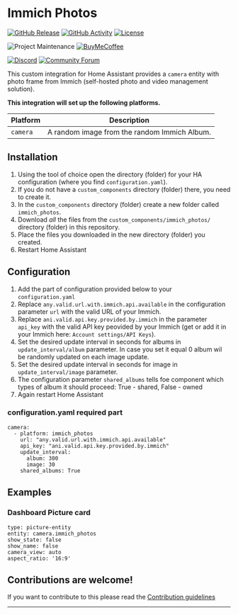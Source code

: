 # Immich Photos

[![GitHub Release][releases-shield]][releases]
[![GitHub Activity][commits-shield]][commits]
[![License][license-shield]](LICENSE)

![Project Maintenance][maintenance-shield]
[![BuyMeCoffee][buymecoffeebadge]][buymecoffee]

[![Discord][discord-shield]][discord]
[![Community Forum][forum-shield]][forum]

This custom integration for Home Assistant provides a `camera` entity with photo frame from Immich (self-hosted photo and video management solution).

**This integration will set up the following platforms.**

Platform | Description
-- | --
`camera` | A random image from the random Immich Album.

## Installation

1. Using the tool of choice open the directory (folder) for your HA configuration (where you find `configuration.yaml`).
1. If you do not have a `custom_components` directory (folder) there, you need to create it.
1. In the `custom_components` directory (folder) create a new folder called `immich_photos`.
1. Download _all_ the files from the `custom_components/immich_photos/` directory (folder) in this repository.
1. Place the files you downloaded in the new directory (folder) you created.
1. Restart Home Assistant

## Configuration
1. Add the part of configuration provided below to your `configuration.yaml`
1. Replace `any.valid.url.with.immich.api.available` in the configuration parameter `url` with the valid URL of your Immich.
1. Replace `ani.valid.api.key.provided.by.immich` in the parameter `api_key` with the valid API key peovided by your Immich (get or add it in your Immich here: `Account settings/API Keys`).
1. Set the desired update interval in seconds for albums in `update_interval/album` parameter. In case you set it equal 0 album wil be randomly updated on each image update.
1. Set the desired update interval in seconds for image in `update_interval/image` parameter.
1. The configuration parameter `shared_albums` tells foe component which types of album it should proceed: True - shared, False - owned
1. Again restart Home Assistant

### configuration.yaml required part 
~~~
camera:
  - platform: immich_photos
    url: "any.valid.url.with.immich.api.available"
    api_key: "ani.valid.api.key.provided.by.immich"
    update_interval:
      album: 300
      image: 30
    shared_albums: True
~~~

## Examples
### Dashboard Picture card
~~~
type: picture-entity
entity: camera.immich_photos
show_state: false
show_name: false
camera_view: auto
aspect_ratio: '16:9'
~~~

<!---->

## Contributions are welcome!

If you want to contribute to this please read the [Contribution guidelines](CONTRIBUTING.md)

***

[ha-immich-photos]: https://github.com/aleksej-kuznecow/ha-immich-photos
[buymecoffee]: https://www.buymeacoffee.com/aleksej.kuznecow
[buymecoffeebadge]: https://img.shields.io/badge/buy%20me%20a%20coffee-donate-yellow.svg?style=for-the-badge
[commits-shield]: https://img.shields.io/github/commit-activity/y/aleksej-kuznecow/ha-immich-photos.svg?style=for-the-badge
[commits]: https://github.com/aleksej-kuznecow/ha-immich-photos/commits/main
[discord]: https://discord.gg/Qa5fW2R
[discord-shield]: https://img.shields.io/discord/330944238910963714.svg?style=for-the-badge
[exampleimg]: example.png
[forum-shield]: https://img.shields.io/badge/community-forum-brightgreen.svg?style=for-the-badge
[forum]: https://community.home-assistant.io/
[license-shield]: https://img.shields.io/github/license/aleksej-kuznecow/ha-immich-photos.svg?style=for-the-badge
[maintenance-shield]: https://img.shields.io/badge/maintainer-Aleksej%20Kuznetsov%20%40aleksej--kuznecow-blue.svg?style=for-the-badge
[releases-shield]: https://img.shields.io/github/release/aleksej-kuznecow/ha-immich-photos.svg?style=for-the-badge
[releases]: https://github.com/aleksej-kuznecow/ha-immich-photos/releases
